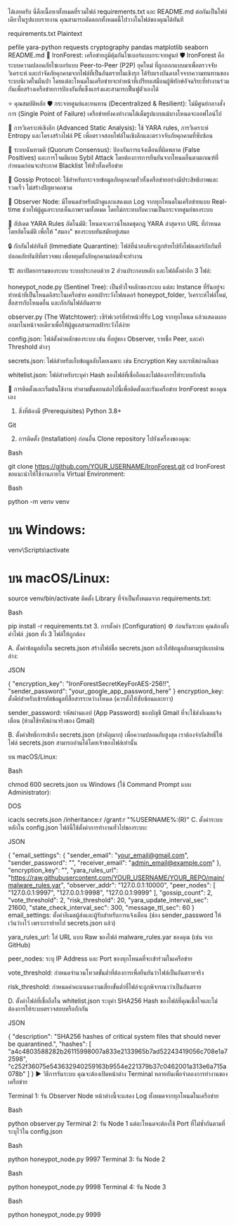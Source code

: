 ได้เลยครับ นี่คือเนื้อหาทั้งหมดที่รวมไฟล์ requirements.txt และ README.md ต่อกันเป็นไฟล์เดียวในรูปแบบรายงาน คุณสามารถคัดลอกทั้งหมดนี้ไปวางในไฟล์ของคุณได้ทันที

requirements.txt
Plaintext

pefile
yara-python
requests
cryptography
pandas
matplotlib
seaborn
README.md
🌳 IronForest: เครือข่ายภูมิคุ้มกันไซเบอร์แบบกระจายศูนย์ 🛡️
IronForest คือระบบความปลอดภัยไซเบอร์แบบ Peer-to-Peer (P2P) ยุคใหม่ ที่ถูกออกแบบมาเพื่อตรวจจับ วิเคราะห์ และกำจัดภัยคุกคามจากไฟล์ที่เป็นอันตรายในเชิงรุก ได้รับแรงบันดาลใจจากความทนทานของระบบนิเวศในผืนป่า โดยแต่ละโหนดในเครือข่ายจะทำหน้าที่เปรียบเสมือนผู้พิทักษ์อัจฉริยะที่ทำงานร่วมกันเพื่อสร้างเครือข่ายการป้องกันที่แข็งแกร่งและสามารถฟื้นฟูตัวเองได้

⭐ คุณสมบัติหลัก
🛡️ กระจายศูนย์และทนทาน (Decentralized & Resilient): ไม่มีศูนย์กลางสั่งการ (Single Point of Failure) เครือข่ายยังคงทำงานได้เต็มรูปแบบแม้บางโหนดจะออฟไลน์ไป

🔬 การวิเคราะห์เชิงลึก (Advanced Static Analysis): ใช้ YARA rules, การวิเคราะห์ Entropy และโครงสร้างไฟล์ PE เพื่อตรวจสอบไฟล์ในเชิงลึกและตรวจจับภัยคุกคามที่ซับซ้อน

🤝 ระบบฉันทามติ (Quorum Consensus): ป้องกันการแจ้งเตือนที่ผิดพลาด (False Positives) และการโจมตีแบบ Sybil Attack โดยต้องการการยืนยันจากโหนดอื่นตามเกณฑ์ที่กำหนดก่อนจะประกาศ Blacklist ให้ทั่วทั้งเครือข่าย

🤫 Gossip Protocol: ใช้สำหรับกระจายข้อมูลภัยคุกคามทั่วทั้งเครือข่ายอย่างมีประสิทธิภาพและรวดเร็ว ไม่สร้างปัญหาคอขวด

🔭 Observer Node: มีโหนดสำหรับเฝ้าดูและแสดงผล Log จากทุกโหนดในเครือข่ายแบบ Real-time ช่วยให้ผู้ดูแลระบบเห็นภาพรวมทั้งหมด โดยไม่กระทบกับความเป็นกระจายศูนย์ของระบบ

🔄 อัปเดต YARA Rules อัตโนมัติ: โหนดจะดาวน์โหลดชุดกฎ YARA ล่าสุดจาก URL ที่กำหนดโดยอัตโนมัติ เพื่อให้ "สมอง" ของระบบทันสมัยอยู่เสมอ

🔒 กักกันไฟล์ทันที (Immediate Quarantine): ไฟล์ที่น่าสงสัยจะถูกย้ายไปยังโฟลเดอร์กักกันที่ปลอดภัยทันทีที่ตรวจพบ เพื่อหยุดยั้งภัยคุกคามก่อนที่จะทำงาน

🏗️ สถาปัตยกรรมของระบบ
ระบบประกอบด้วย 2 ส่วนประกอบหลัก และไฟล์ตั้งค่าอีก 3 ไฟล์:

honeypot_node.py (Sentinel Tree): เป็นหัวใจหลักของระบบ แต่ละ Instance ที่รันอยู่จะทำหน้าที่เป็นโหนดอิสระในเครือข่าย คอยเฝ้าระวังโฟลเดอร์ honeypot_folder, วิเคราะห์ไฟล์ใหม่, สื่อสารกับโหนดอื่น และกักกันไฟล์อันตราย

observer.py (The Watchtower): เซิร์ฟเวอร์ที่ทำหน้าที่รับ Log จากทุกโหนด แล้วแสดงผลออกมาในหน้าจอเดียวเพื่อให้ผู้ดูแลสามารถเฝ้าระวังได้ง่าย

config.json: ไฟล์ตั้งค่าหลักของระบบ เช่น ที่อยู่ของ Observer, รายชื่อ Peer, และค่า Threshold ต่างๆ

secrets.json: ไฟล์สำหรับเก็บข้อมูลลับโดยเฉพาะ เช่น Encryption Key และรหัสผ่านอีเมล

whitelist.json: ไฟล์สำหรับระบุค่า Hash ของไฟล์ที่เชื่อถือและไม่ต้องการให้ระบบกักกัน

🚀 การติดตั้งและเริ่มต้นใช้งาน
ทำตามขั้นตอนต่อไปนี้เพื่อติดตั้งและรันเครือข่าย IronForest ของคุณเอง

1. สิ่งที่ต้องมี (Prerequisites)
Python 3.8+

Git

2. การติดตั้ง (Installation)
ก่อนอื่น Clone repository ไปยังเครื่องของคุณ:

Bash

git clone https://github.com/YOUR_USERNAME/IronForest.git
cd IronForest
ขอแนะนำให้ใช้งานภายใน Virtual Environment:

Bash

python -m venv venv
# บน Windows:
venv\Scripts\activate
# บน macOS/Linux:
source venv/bin/activate
ติดตั้ง Library ที่จำเป็นทั้งหมดจาก requirements.txt:

Bash

pip install -r requirements.txt
3. การตั้งค่า (Configuration) ⚙️
ก่อนรันระบบ คุณต้องตั้งค่าไฟล์ .json ทั้ง 3 ไฟล์ให้ถูกต้อง

A. ตั้งค่าข้อมูลลับใน secrets.json
สร้างไฟล์ชื่อ secrets.json แล้วใส่ข้อมูลลับตามรูปแบบด้านล่าง:

JSON

{
  "encryption_key": "IronForestSecretKeyForAES-256!!",
  "sender_password": "your_google_app_password_here"
}
encryption_key: ตั้งคีย์สำหรับเข้ารหัสข้อมูลที่สื่อสารระหว่างโหนด (ควรตั้งให้ซับซ้อนและยาว)

sender_password: รหัสผ่านแอป (App Password) ของบัญชี Gmail ที่จะใช้ส่งอีเมลแจ้งเตือน (ห้ามใช้รหัสผ่านจริงของ Gmail)

B. ตั้งค่าสิทธิ์การเข้าถึง secrets.json (สำคัญมาก)
เพื่อความปลอดภัยสูงสุด เราต้องจำกัดสิทธิ์ให้ไฟล์ secrets.json สามารถอ่านได้โดยเจ้าของไฟล์เท่านั้น

บน macOS/Linux:

Bash

chmod 600 secrets.json
บน Windows (ใช้ Command Prompt แบบ Administrator):

DOS

icacls secrets.json /inheritance:r /grant:r "%USERNAME%:(R)"
C. ตั้งค่าระบบหลักใน config.json
ไฟล์นี้ใช้ตั้งค่าการทำงานทั่วไปของระบบ:

JSON

{
    "email_settings": {
        "sender_email": "your_email@gmail.com",
        "sender_password": "",
        "receiver_email": "admin_email@example.com"
    },
    "encryption_key": "",
    "yara_rules_url": "https://raw.githubusercontent.com/YOUR_USERNAME/YOUR_REPO/main/malware_rules.yar",
    "observer_addr": "127.0.0.1:10000",
    "peer_nodes": [
        "127.0.0.1:9997",
        "127.0.0.1:9998",
        "127.0.0.1:9999"
    ],
    "gossip_count": 2,
    "vote_threshold": 2,
    "risk_threshold": 20,
    "yara_update_interval_sec": 21600,
    "state_check_interval_sec": 300,
    "message_ttl_sec": 60
}
email_settings: ตั้งค่าอีเมลผู้ส่งและผู้รับสำหรับการแจ้งเตือน (ช่อง sender_password ให้เว้นว่างไว้ เพราะเราย้ายไป secrets.json แล้ว)

yara_rules_url: ใส่ URL แบบ Raw ของไฟล์ malware_rules.yar ของคุณ (เช่น จาก GitHub)

peer_nodes: ระบุ IP Address และ Port ของทุกโหนดที่จะเข้าร่วมในเครือข่าย

vote_threshold: กำหนดจำนวนโหวตขั้นต่ำที่ต้องการเพื่อยืนยันว่าไฟล์เป็นอันตรายจริง

risk_threshold: กำหนดค่าคะแนนความเสี่ยงขั้นต่ำที่ไฟล์จะถูกพิจารณาว่าเป็นอันตราย

D. ตั้งค่าไฟล์ที่เชื่อถือใน whitelist.json
ระบุค่า SHA256 Hash ของไฟล์ที่คุณเชื่อใจและไม่ต้องการให้ระบบตรวจสอบหรือกักกัน

JSON

{
    "description": "SHA256 hashes of critical system files that should never be quarantined.",
    "hashes": [
        "a4c4803588282b26115998007a833e2133965b7ad52243419056c708e1a72598",
        "c252f36075e543632940259163b9554e221379b37c0462001a313e6a715a078b"
    ]
}
▶️ วิธีการรันระบบ
คุณจะต้องเปิดหน้าต่าง Terminal หลายอันเพื่อจำลองการทำงานของเครือข่าย

Terminal 1: รัน Observer Node
หน้าต่างนี้จะแสดง Log ทั้งหมดจากทุกโหนดในเครือข่าย

Bash

python observer.py
Terminal 2: รัน Node 1
แต่ละโหนดจะต้องใช้ Port ที่ไม่ซ้ำกันตามที่ระบุไว้ใน config.json

Bash

python honeypot_node.py 9997
Terminal 3: รัน Node 2

Bash

python honeypot_node.py 9998
Terminal 4: รัน Node 3

Bash

python honeypot_node.py 9999